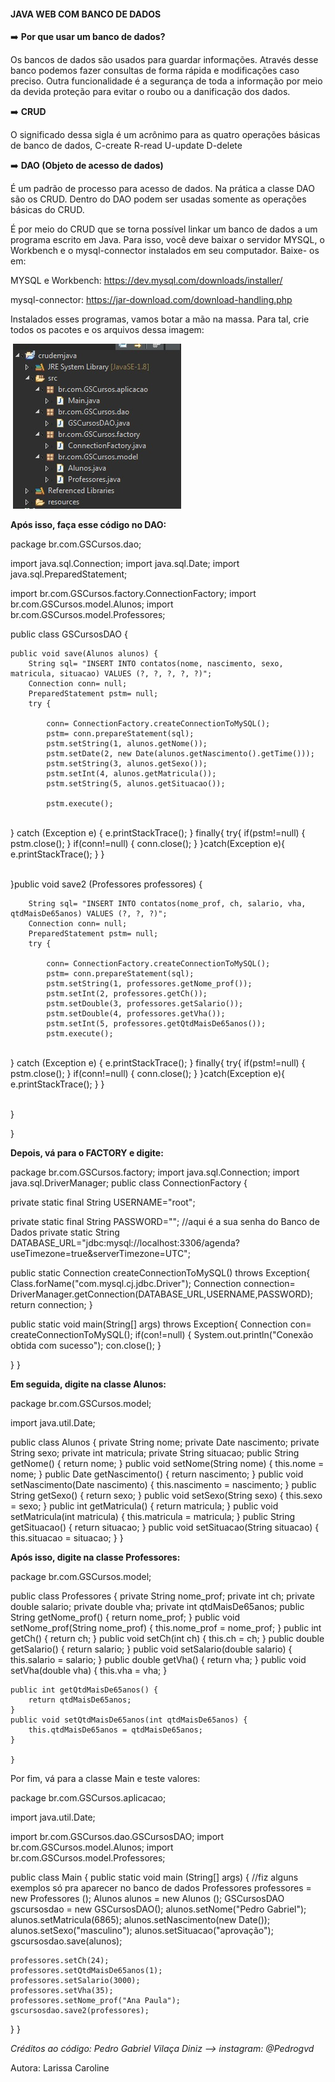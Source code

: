 ####                            JAVA WEB COM BANCO DE DADOS

:arrow_right: **Por que usar um banco de dados?**

Os bancos de dados são usados para guardar informações. Através desse banco podemos fazer consultas de forma rápida e modificações caso preciso. Outra funcionalidade é a segurança de toda a informação por meio da devida proteção para evitar o roubo ou a danificação dos dados.

:arrow_right: **CRUD**

O significado dessa sigla é um acrônimo para as quatro operações básicas de banco de
dados,
C-create
R-read
U-update
D-delete

:arrow_right: **DAO (Objeto de acesso de dados)**

 É um padrão de processo para acesso de dados. Na prática a classe DAO são os CRUD. Dentro do DAO podem ser usadas somente as operações básicas do CRUD.

É por meio do CRUD que se torna possível linkar um banco de dados a um programa escrito em Java. Para isso, você deve baixar o servidor MYSQL, o Workbench e o mysql-connector instalados em seu computador. Baixe- os em:

MYSQL e Workbench: https://dev.mysql.com/downloads/installer/

mysql-connector: https://jar-download.com/download-handling.php

Instalados esses programas, vamos botar a mão na massa. Para tal, crie todos os pacotes e os arquivos dessa imagem:

​                                      ![lari1](https://github.com/Pedrogvd/Projeto_StartLatam/blob/main/Imagens_JAVA/lari1.jpg)

**Após isso, faça esse código no DAO:**



package br.com.GSCursos.dao;

import java.sql.Connection;
import java.sql.Date;
import java.sql.PreparedStatement;


import br.com.GSCursos.factory.ConnectionFactory;
import br.com.GSCursos.model.Alunos;
import br.com.GSCursos.model.Professores;

public class GSCursosDAO {

	public void save(Alunos alunos) {
		String sql= "INSERT INTO contatos(nome, nascimento, sexo, matricula, situacao) VALUES (?, ?, ?, ?, ?)";
		Connection conn= null;
		PreparedStatement pstm= null;
		try {
			
			conn= ConnectionFactory.createConnectionToMySQL();
			pstm= conn.prepareStatement(sql);
			pstm.setString(1, alunos.getNome());
			pstm.setDate(2, new Date(alunos.getNascimento().getTime()));
			pstm.setString(3, alunos.getSexo());
			pstm.setInt(4, alunos.getMatricula());
			pstm.setString(5, alunos.getSituacao());
			
			pstm.execute();


​			
		} catch (Exception e) {
			e.printStackTrace();
		}
		finally{
			try{
				if(pstm!=null) {
					pstm.close();
				}
				if(conn!=null) {
					conn.close();
				}
			}catch(Exception e){
				e.printStackTrace();
			}
		}


​	
	}public void save2 (Professores professores) {
		
		String sql= "INSERT INTO contatos(nome_prof, ch, salario, vha, qtdMaisDe65anos) VALUES (?, ?, ?)";
		Connection conn= null;
		PreparedStatement pstm= null;
		try {
			
			conn= ConnectionFactory.createConnectionToMySQL();
			pstm= conn.prepareStatement(sql);
			pstm.setString(1, professores.getNome_prof());
			pstm.setInt(2, professores.getCh());
			pstm.setDouble(3, professores.getSalario());
			pstm.setDouble(4, professores.getVha());
			pstm.setInt(5, professores.getQtdMaisDe65anos());
			pstm.execute();


​			
		} catch (Exception e) {
			e.printStackTrace();
		}
		finally{
			try{
				if(pstm!=null) {
					pstm.close();
				}
				if(conn!=null) {
					conn.close();
				}
			}catch(Exception e){
				e.printStackTrace();
			}
		}


​		
	}

}





**Depois, vá para o FACTORY e digite:**

package br.com.GSCursos.factory;
import java.sql.Connection;
import java.sql.DriverManager;
public class ConnectionFactory {
	
  private static final String USERNAME="root";
	
  private static final String PASSWORD=""; //aqui é a sua senha do Banco de Dados
  private static String DATABASE_URL="jdbc:mysql://localhost:3306/agenda?useTimezone=true&serverTimezone=UTC";

  public static Connection createConnectionToMySQL() throws Exception{
	  Class.forName("com.mysql.cj.jdbc.Driver");
	  Connection connection= DriverManager.getConnection(DATABASE_URL,USERNAME,PASSWORD);
	  return connection;
}

  public static void main(String[] args) throws Exception{
	  Connection con= createConnectionToMySQL();
	  if(con!=null) {
		  System.out.println("Conexão obtida com sucesso");
		  con.close();
	  }

  }
}



**Em seguida, digite na classe Alunos:**

package br.com.GSCursos.model;

import java.util.Date;

public class Alunos {
	private String nome;
	private Date nascimento;
	private String sexo;
	private int matricula;
	private String situacao;
	public String getNome() {
		return nome;
	}
	public void setNome(String nome) {
		this.nome = nome;
	}
	public Date getNascimento() {
		return nascimento;
	}
	public void setNascimento(Date nascimento) {
		this.nascimento = nascimento;
	}
	public String getSexo() {
		return sexo;
	}
	public void setSexo(String sexo) {
		this.sexo = sexo;
	}
	public int getMatricula() {
		return matricula;
	}
	public void setMatricula(int matricula) {
		this.matricula = matricula;
	}
	public String getSituacao() {
		return situacao;
	}
	public void setSituacao(String situacao) {
		this.situacao = situacao;
	}
}



**Após isso, digite na classe Professores:**

package br.com.GSCursos.model;

public class Professores {
	private String nome_prof;
	private int ch;
	private double salario;
	private double vha;
	private int qtdMaisDe65anos;
	public String getNome_prof() {
		return nome_prof;
	}
	public void setNome_prof(String nome_prof) {
		this.nome_prof = nome_prof;
	}
	public int getCh() {
		return ch;
	}
	public void setCh(int ch) {
		this.ch = ch;
	}
	public double getSalario() {
		return salario;
	}
	public void setSalario(double salario) {
		this.salario = salario;
	}
	public double getVha() {
		return vha;
	}
	public void setVha(double vha) {
		this.vha = vha;
	}


	public int getQtdMaisDe65anos() {
		return qtdMaisDe65anos;
	}
	public void setQtdMaisDe65anos(int qtdMaisDe65anos) {
		this.qtdMaisDe65anos = qtdMaisDe65anos;
	}
	
	}
	
Por fim, vá para a classe Main e teste valores:

package br.com.GSCursos.aplicacao;

import java.util.Date;

import br.com.GSCursos.dao.GSCursosDAO;
import br.com.GSCursos.model.Alunos;
import br.com.GSCursos.model.Professores;

public class Main {
public static void main (String[] args) {
	//fiz alguns exemplos só pra aparecer no banco de dados
	Professores professores = new Professores ();
	Alunos alunos = new Alunos ();
	GSCursosDAO gscursosdao = new GSCursosDAO();
	alunos.setNome("Pedro Gabriel");
	alunos.setMatricula(6865);
	alunos.setNascimento(new Date());
	alunos.setSexo("masculino");
	alunos.setSituacao("aprovação");
	gscursosdao.save(alunos);
	
	professores.setCh(24);
	professores.setQtdMaisDe65anos(1);
	professores.setSalario(3000);
	professores.setVha(35);
	professores.setNome_prof("Ana Paula");
	gscursosdao.save2(professores);
}
}



*Créditos ao código: Pedro Gabriel Vilaça Diniz --> instagram: @Pedrogvd*





Autora: Larissa Caroline
